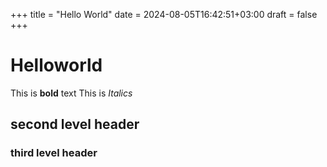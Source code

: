 +++
title = "Hello World"
date = 2024-08-05T16:42:51+03:00
draft = false
+++

# Helloworld

This is **bold** text
This is *Italics*
## second level header
### third level header

